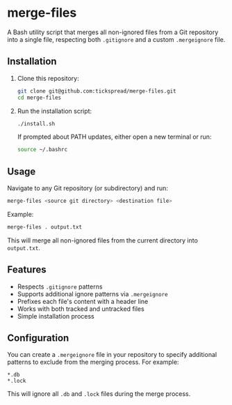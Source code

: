 # merge-files

A Bash utility script that merges all non-ignored files from a Git repository into a single file, respecting both `.gitignore` and a custom `.mergeignore` file.

## Installation

1. Clone this repository:
   ```bash
   git clone git@github.com:tickspread/merge-files.git
   cd merge-files
   ```

2. Run the installation script:
   ```bash
   ./install.sh
   ```

   If prompted about PATH updates, either open a new terminal or run:
   ```bash
   source ~/.bashrc
   ```

## Usage

Navigate to any Git repository (or subdirectory) and run:
```bash
merge-files <source git directory> <destination file>
```

Example:
```bash
merge-files . output.txt
```

This will merge all non-ignored files from the current directory into `output.txt`.

## Features

- Respects `.gitignore` patterns
- Supports additional ignore patterns via `.mergeignore`
- Prefixes each file's content with a header line
- Works with both tracked and untracked files
- Simple installation process

## Configuration

You can create a `.mergeignore` file in your repository to specify additional patterns to exclude from the merging process. For example:

```
*.db
*.lock
```

This will ignore all `.db` and `.lock` files during the merge process. 